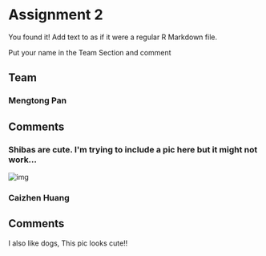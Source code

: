 # Assignment 2

You found it!  Add text to as if it were a regular R Markdown file.

Put your name in the Team Section and comment

## Team
### Mengtong Pan 

## Comments
### Shibas are cute. I'm trying to include a pic here but it might not work...
![img](https://i.imgur.com/OfbWJEA.png)


### Caizhen Huang
## Comments
I also like dogs, This pic looks cute!!
